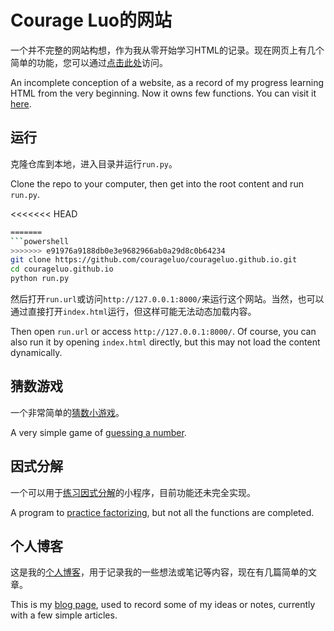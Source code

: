 # Courage Luo的网站

一个并不完整的网站构想，作为我从零开始学习HTML的记录。现在网页上有几个简单的功能，您可以通过[点击此处](https://courageluo.github.io/index.html)访问。

An incomplete conception of a website, as a record of my progress learning HTML from the very beginning. Now it owns few functions. You can visit it [here](https://courageluo.github.io/index.html).

## 运行

克隆仓库到本地，进入目录并运行`run.py`。

Clone the repo to your computer, then get into the root content and run `run.py`.

<<<<<<< HEAD
```bash
=======
```powershell
>>>>>>> e91976a9188db0e3e9682966ab0a29d8c0b64234
git clone https://github.com/courageluo/courageluo.github.io.git
cd courageluo.github.io
python run.py
```

然后打开`run.url`或访问`http://127.0.0.1:8000/`来运行这个网站。当然，也可以通过直接打开`index.html`运行，但这样可能无法动态加载内容。

Then open `run.url` or access `http://127.0.0.1:8000/`. Of course, you can also run it by opening `index.html` directly, but this may not load the content dynamically.

## 猜数游戏

一个非常简单的[猜数小游戏](https://courageluo.github.io/page/guessnum.html)。

A very simple game of [guessing a number](https://courageluo.github.io/page/guessnum.html).

## 因式分解

一个可以用于[练习因式分解](https://courageluo.github.io/page/factorize.html)的小程序，目前功能还未完全实现。

A program to [practice factorizing](https://courageluo.github.io/page/factorize.html), but not all the functions are completed.

## 个人博客

这是我的[个人博客](https://courageluo.github.io/page/blog.html)，用于记录我的一些想法或笔记等内容，现在有几篇简单的文章。

This is my [blog page](https://courageluo.github.io/page/blog.html), used to record some of my ideas or notes, currently with a few simple articles.
